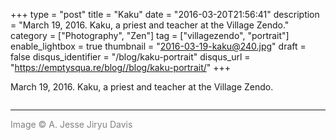 +++
type = "post"
title = "Kaku"
date = "2016-03-20T21:56:41"
description = "March 19, 2016. Kaku, a priest and teacher at the Village Zendo."
category = ["Photography", "Zen"]
tag = ["villagezendo", "portrait"]
enable_lightbox = true
thumbnail = "2016-03-19-kaku@240.jpg"
draft = false
disqus_identifier = "/blog/kaku-portrait"
disqus_url = "https://emptysqua.re/blog//blog/kaku-portrait/"
+++

<p>March 19, 2016. Kaku, a priest and teacher at the Village Zendo.</p>
<p><img alt="" src="2016-03-19-kaku.jpg" /></p>
<hr />
<p><span style="color: gray">Image &copy; A. Jesse Jiryu Davis</span></p>

